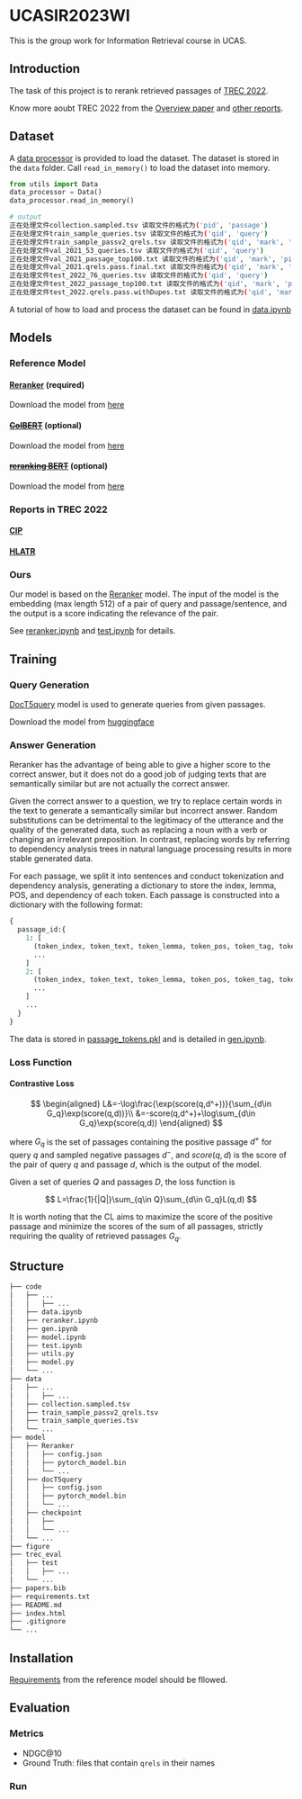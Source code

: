 # UCASIR2023WI

This is the group work for Information Retrieval course in UCAS.

## Introduction

The task of this project is to rerank retrieved passages of [TREC 2022](https://microsoft.github.io/msmarco/TREC-Deep-Learning-2022).

Know more aoubt TREC 2022 from the [Overview paper](https://trec.nist.gov/pubs/trec31/papers/Overview_deep.pdf) and [other reports](https://trec.nist.gov/pubs/trec31/xref.html#deep).

## Dataset

A [data processor](https://github.com/truman0102/UCASIR2023WI/blob/main/code/utils.py) is provided to load the dataset. The dataset is stored in the `data` folder. Call `read_in_memory()` to load the dataset into memory.

```python
from utils import Data
data_processor = Data()
data_processor.read_in_memory()
```
```bash
# output
正在处理文件collection.sampled.tsv 读取文件的格式为('pid', 'passage')
正在处理文件train_sample_queries.tsv 读取文件的格式为('qid', 'query')
正在处理文件train_sample_passv2_qrels.tsv 读取文件的格式为('qid', 'mark', 'pid', 'rating')
正在处理文件val_2021_53_queries.tsv 读取文件的格式为('qid', 'query')
正在处理文件val_2021_passage_top100.txt 读取文件的格式为('qid', 'mark', 'pid', 'rank', 'score', 'sys_id')
正在处理文件val_2021.qrels.pass.final.txt 读取文件的格式为('qid', 'mark', 'pid', 'rating')
正在处理文件test_2022_76_queries.tsv 读取文件的格式为('qid', 'query')
正在处理文件test_2022_passage_top100.txt 读取文件的格式为('qid', 'mark', 'pid', 'rank', 'score', 'sys_id')
正在处理文件test_2022.qrels.pass.withDupes.txt 读取文件的格式为('qid', 'mark', 'pid', 'rating')
```

A tutorial of how to load and process the dataset can be found in [data.ipynb](https://github.com/truman0102/UCASIR2023WI/blob/main/code/data.ipynb)

## Models

### Reference Model

#### [Reranker](https://github.com/luyug/Reranker) (required)

Download the model from [here](https://huggingface.co/Luyu/bert-base-mdoc-bm25)

#### [~~ColBERT~~](https://github.com/stanford-futuredata/ColBERT) (optional)

Download the model from [here](https://huggingface.co/colbert-ir/colbertv2.0)

#### [~~reranking BERT~~](https://github.com/nyu-dl/dl4marco-bert) (optional)

Download the model from [here](https://huggingface.co/amberoad/bert-multilingual-passage-reranking-msmarco)

### Reports in TREC 2022

#### [CIP](https://trec.nist.gov/pubs/trec31/papers/CIP.D.pdf)

#### [HLATR](https://trec.nist.gov/pubs/trec31/papers/Ali.D.pdf)

### Ours

Our model is based on the [Reranker](#reranker-required) model. The input of the model is the embedding (max length 512) of a pair of query and passage/sentence, and the output is a score indicating the relevance of the pair.

See [reranker.ipynb](https://github.com/truman0102/UCASIR2023WI/blob/main/code/reranker.ipynb) and [test.ipynb](https://github.com/truman0102/UCASIR2023WI/blob/main/code/test.ipynb) for details.

## Training

### Query Generation

[DocT5query](https://github.com/castorini/docTTTTTquery) model is used to generate queries from given passages.

Download the model from [huggingface](https://huggingface.co/doc2query/all-with_prefix-t5-base-v1)

### Answer Generation

Reranker has the advantage of being able to give a higher score to the correct answer, but it does not do a good job of judging texts that are semantically similar but are not actually the correct answer.

Given the correct answer to a question, we try to replace certain words in the text to generate a semantically similar but incorrect answer. Random substitutions can be detrimental to the legitimacy of the utterance and the quality of the generated data, such as replacing a noun with a verb or changing an irrelevant preposition. In contrast, replacing words by referring to dependency analysis trees in natural language processing results in more stable generated data.

For each passage, we split it into sentences and conduct tokenization and dependency analysis, generating a dictionary to store the index, lemma, POS, and dependency of each token. Each passage is constructed into a dictionary with the following format:

```python
{
  passage_id:{
    1: [
      (token_index, token_text, token_lemma, token_pos, token_tag, token_dep, token_parent, token_parent_index),
      ...
    ]
    2: [
      (token_index, token_text, token_lemma, token_pos, token_tag, token_dep, token_parent, token_parent_index),
      ...
    ]
    ...
  }
}
```

The data is stored in [passage_tokens.pkl]() and is detailed in [gen.ipynb](https://github.com/truman0102/UCASIR2023WI/blob/main/code/gen.ipynb).

### Loss Function

#### Contrastive Loss

$$
\begin{aligned}
L&=-\log\frac{\exp(score(q,d^+))}{\sum_{d\in G_q}\exp(score(q,d))}\\
&=-score(q,d^+)+\log\sum_{d\in G_q}\exp(score(q,d))
\end{aligned}
$$

where $G_q$ is the set of passages containing the positive passage $d^+$ for query $q$ and sampled negative passages $d^-$, and $score(q,d)$ is the score of the pair of query $q$ and passage $d$, which is the output of the model.

Given a set of queries $Q$ and passages $D$, the loss function is

$$
L=\frac{1}{|Q|}\sum_{q\in Q}\sum_{d\in G_q}L(q,d)
$$

It is worth noting that the CL aims to maximize the score of the positive passage and minimize the scores of the sum of all passages, strictly requiring the quality of retrieved passages $G_q$.

## Structure

```bash
├── code
│   ├── ...
│   │   ├── ...
│   ├── data.ipynb
│   ├── reranker.ipynb
│   ├── gen.ipynb
│   ├── model.ipynb
│   ├── test.ipynb
│   ├── utils.py
│   ├── model.py
│   └── ...
├── data
│   ├── ...
│   │   ├── ...
│   ├── collection.sampled.tsv
│   ├── train_sample_passv2_qrels.tsv
│   ├── train_sample_queries.tsv
│   └── ...
├── model
│   ├── Reranker
│   │   ├── config.json
│   │   ├── pytorch_model.bin
│   │   └── ...
│   ├── docT5query
│   │   ├── config.json
│   │   ├── pytorch_model.bin
│   │   └── ...
│   ├── checkpoint
│   │   ├── 
│   │   └── ...
│   └── ...
├── figure
├── trec_eval
│   ├── test
│   │   ├── ...
│   └── ...
├── papers.bib
├── requirements.txt
├── README.md
├── index.html
├── .gitignore
└── ...
```

## Installation

[Requirements](https://github.com/luyug/Reranker#installation-and-dependencies) from the reference model should be fllowed.

## Evaluation

### Metrics

- NDGC@10
- Ground Truth: files that contain `qrels` in their names

### Run
